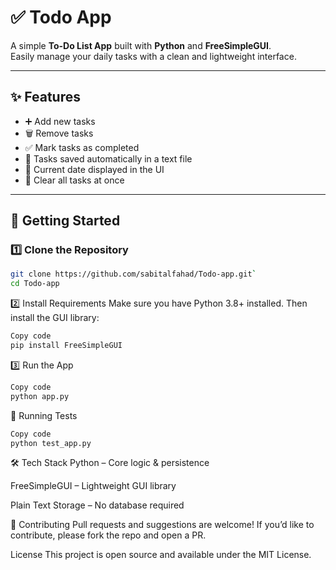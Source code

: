 # ✅ Todo App

A simple **To-Do List App** built with **Python** and **FreeSimpleGUI**.  
Easily manage your daily tasks with a clean and lightweight interface.

---

## ✨ Features

- ➕ Add new tasks  
- 🗑️ Remove tasks  
- ✅ Mark tasks as completed  
- 📂 Tasks saved automatically in a text file  
- 📅 Current date displayed in the UI  
- 🔄 Clear all tasks at once  

---

## 🚀 Getting Started

### 1️⃣ Clone the Repository

```bash
git clone https://github.com/sabitalfahad/Todo-app.git`
cd Todo-app
```
2️⃣ Install Requirements
Make sure you have Python 3.8+ installed. Then install the GUI library:

```bash
Copy code
pip install FreeSimpleGUI
```
3️⃣ Run the App
```bash
Copy code
python app.py
```
🧪 Running Tests
```bash
Copy code
python test_app.py
```
🛠️ Tech Stack
Python – Core logic & persistence

FreeSimpleGUI – Lightweight GUI library

Plain Text Storage – No database required

🤝 Contributing
Pull requests and suggestions are welcome!
If you’d like to contribute, please fork the repo and open a PR.



License
This project is open source and available under the MIT License.

